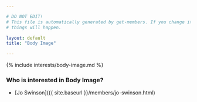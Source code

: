 ```yaml
---

# DO NOT EDIT!
# This file is automatically generated by get-members. If you change it, bad
# things will happen.

layout: default
title: "Body Image"

---
```


{% include interests/body-image.md %}

### Who is interested in Body Image?


* [Jo Swinson]({{ site.baseurl }}/members/jo-swinson.html)
